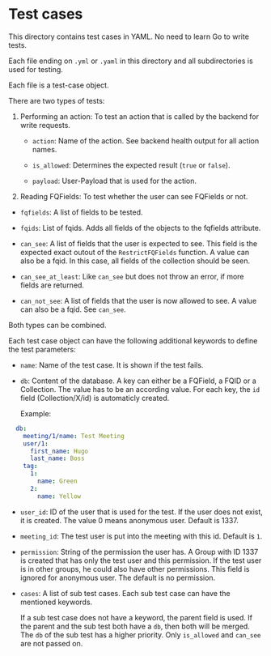 # Test cases

This directory contains test cases in YAML. No need to learn Go to write tests.

Each file ending on `.yml` or `.yaml` in this directory and all subdirectories
is used for testing.

Each file is a test-case object.

There are two types of tests:

1. Performing an action: To test an action that is called by the backend for
   write requests.

   * `action`: Name of the action. See backend health output for all action
     names.

   * `is_allowed`: Determines the expected result (`true` or `false`).

   * `payload`: User-Payload that is used for the action.

2. Reading FQFields: To test whether the user can see FQFields or not.

  * `fqfields`: A list of fields to be tested.

  * `fqids`: List of fqids. Adds all fields of the objects to the fqfields
    attribute.

  * `can_see`: A list of fields that the user is expected to see. This field is
    the expected exact outout of the `RestrictFQFields` function. A value can also
    be a fqid. In this case, all fields of the collection should be seen.

  * `can_see_at_least`: Like `can_see` but does not throw an error, if more
    fields are returned.

  * `can_not_see`: A list of fields that the user is now allowed to see. A value
    can also be a fqid. See `can_see`.

Both types can be combined.

Each test case object can have the following additional keywords to define the
test parameters:

* `name`: Name of the test case. It is shown if the test fails.

* `db`: Content of the database. A key can either be a FQField, a FQID or a
  Collection. The value has to be an according value. For each key, the `id`
  field (Collection/X/id) is automaticly created.

  Example:

```yaml
  db:
    meeting/1/name: Test Meeting
    user/1:
      first_name: Hugo
      last_name: Boss
    tag:
      1:
        name: Green
      2:
        name: Yellow
```

* `user_id`: ID of the user that is used for the test. If the user does not
  exist, it is created. The value 0 means anonymous user. Default is 1337.

* `meeting_id`: The test user is put into the meeting with this id. Default is
  `1`.

* `permission`: String of the permission the user has. A Group with ID 1337 is
  created that has only the test user and this permission. If the test user is
  in other groups, he could also have other permissions. This field is ignored
  for anonymous user. The default is no permission.

* `cases`: A list of sub test cases. Each sub test case can have the mentioned
  keywords.

  If a sub test case does not have a keyword, the parent field is used. If the
  parent and the sub test both have a `db`, then both will be merged. The `db`
  of the sub test has a higher priority. Only `is_allowed` and `can_see` are not
  passed on.
